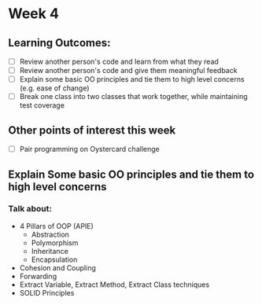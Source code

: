# Week 4
## Learning Outcomes:
- [ ] Review another person's code and learn from what they read
- [ ] Review another person's code and give them meaningful feedback
- [ ] Explain some basic OO principles and tie them to high level concerns (e.g. ease of change)
- [ ] Break one class into two classes that work together, while maintaining test coverage
## Other points of interest this week
- [ ] Pair programming on Oystercard challenge

## Explain Some basic OO principles and tie them to high level concerns
### Talk about:
* 4 Pillars of OOP (APIE)
    * Abstraction
    * Polymorphism
    * Inheritance
    * Encapsulation
* Cohesion and Coupling
* Forwarding
* Extract Variable, Extract Method, Extract Class techniques
* SOLID Principles